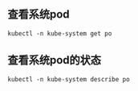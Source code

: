 ## 查看系统pod
```
kubectl -n kube-system get po
```

## 查看系统pod的状态
```
kubectl -n kube-system describe po
```

